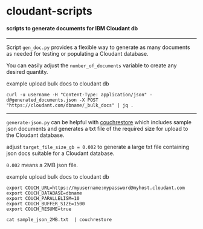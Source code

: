 # cloudant-scripts
#### scripts to generate documents for IBM Cloudant db
----

Script `gen_doc.py` provides a flexible way to generate as many documents as needed for testing or populating a Cloudant database. 

You can easily adjust the `number_of_documents` variable to create any desired quantity.

example upload bulk docs to cloudant db

```
curl -u username -H "Content-Type: application/json" -d@generated_documents.json -X POST "https://cloudant.com/dbname/_bulk_docs" | jq .
```

----

`generate-json.py` can be helpful with [couchrestore](https://www.npmjs.com/package/@cloudant/couchbackup) which includes sample json documents and generates a txt file of the required size for upload to the Cloudant database.

adjust `target_file_size_gb = 0.002` to generate a large txt file containing json docs suitable for a Cloudant database.

`0.002` means a 2MB json file.

example upload bulk docs to cloudant db
```
export COUCH_URL=https://myusername:mypassword@myhost.cloudant.com
export COUCH_DATABASE=dbname
export COUCH_PARALLELISM=10
export COUCH_BUFFER_SIZE=1500
export COUCH_RESUME=true

cat sample_json_2MB.txt  | couchrestore
```
